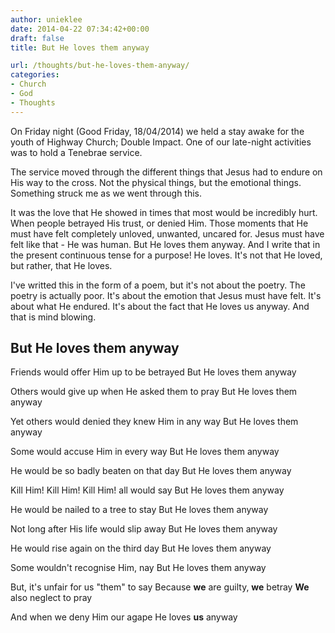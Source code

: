 ```yaml
---
author: unieklee
date: 2014-04-22 07:34:42+00:00
draft: false
title: But He loves them anyway

url: /thoughts/but-he-loves-them-anyway/
categories:
- Church
- God
- Thoughts
---
```


On Friday night (Good Friday, 18/04/2014) we held a stay awake for the youth of Highway Church; Double Impact. One of our late-night activities was to hold a Tenebrae service.

The service moved through the different things that Jesus had to endure on His way to the cross. Not the physical things, but the emotional things. Something struck me as we went through this.

It was the love that He showed in times that most would be incredibly hurt. When people betrayed His trust, or denied Him. Those moments that He must have felt completely unloved, unwanted, uncared for. Jesus must have felt like that - He was human. But He loves them anyway. And I write that in the present continuous tense for a purpose! He loves. It's not that He loved, but rather, that He loves.

I've writted this in the form of a poem, but it's not about the poetry. The poetry is actually poor. It's about the emotion that Jesus must have felt. It's about what He endured. It's about the fact that He loves us anyway. And that is mind blowing.


## But He loves them anyway


Friends would offer Him up to be betrayed
But He loves them anyway

Others would give up when He asked them to pray
But He loves them anyway

Yet others would denied they knew Him in any way
But He loves them anyway

Some would accuse Him in every way
But He loves them anyway

He would be so badly beaten on that day
But He loves them anyway

Kill Him! Kill Him! Kill Him! all would say
But He loves them anyway

He would be nailed to a tree to stay
But He loves them anyway

Not long after His life would slip away
But He loves them anyway

He would rise again on the third day
But He loves them anyway

Some wouldn't recognise Him, nay
But He loves them anyway

But, it's unfair for us "them" to say
Because **we** are guilty, **we** betray
**We** also neglect to pray

And when we deny Him our agape
He loves **us** anyway
